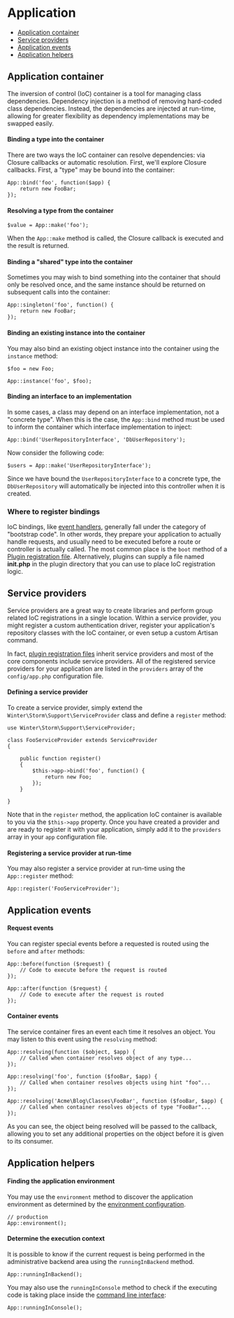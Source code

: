 # Application

- [Application container](#app-container)
- [Service providers](#service-providers)
- [Application events](#application-events)
- [Application helpers](#application-helpers)

<a name="app-container"></a>
## Application container

The inversion of control (IoC) container is a tool for managing class dependencies. Dependency injection is a method of removing hard-coded class dependencies. Instead, the dependencies are injected at run-time, allowing for greater flexibility as dependency implementations may be swapped easily.

#### Binding a type into the container

There are two ways the IoC container can resolve dependencies: via Closure callbacks or automatic resolution. First, we'll explore Closure callbacks. First, a "type" may be bound into the container:

    App::bind('foo', function($app) {
        return new FooBar;
    });

#### Resolving a type from the container

    $value = App::make('foo');

When the `App::make` method is called, the Closure callback is executed and the result is returned.

#### Binding a "shared" type into the container

Sometimes you may wish to bind something into the container that should only be resolved once, and the same instance should be returned on subsequent calls into the container:

    App::singleton('foo', function() {
        return new FooBar;
    });

#### Binding an existing instance into the container

You may also bind an existing object instance into the container using the `instance` method:

    $foo = new Foo;

    App::instance('foo', $foo);

#### Binding an interface to an implementation

In some cases, a class may depend on an interface implementation, not a "concrete type". When this is the case, the `App::bind` method must be used to inform the container which interface implementation to inject:

    App::bind('UserRepositoryInterface', 'DbUserRepository');

Now consider the following code:

    $users = App::make('UserRepositoryInterface');

Since we have bound the `UserRepositoryInterface` to a concrete type, the `DbUserRepository` will automatically be injected into this controller when it is created.

<a name="where-to-register"></a>
### Where to register bindings

IoC bindings, like [event handlers](events), generally fall under the category of "bootstrap code". In other words, they prepare your application to actually handle requests, and usually need to be executed before a route or controller is actually called. The most common place is the `boot` method of a [Plugin registration file](../plugin/registration#registration-methods). Alternatively, plugins can supply a file named **init.php** in the plugin directory that you can use to place IoC registration logic.

<a name="service-providers"></a>
## Service providers

Service providers are a great way to create libraries and perform group related IoC registrations in a single location. Within a service provider, you might register a custom authentication driver, register your application's repository classes with the IoC container, or even setup a custom Artisan command.

In fact, [plugin registration files](../plugin/registration) inherit service providers and most of the core components include service providers. All of the registered service providers for your application are listed in the `providers` array of the `config/app.php` configuration file.

#### Defining a service provider

To create a service provider, simply extend the `Winter\Storm\Support\ServiceProvider` class and define a `register` method:

    use Winter\Storm\Support\ServiceProvider;

    class FooServiceProvider extends ServiceProvider
    {

        public function register()
        {
            $this->app->bind('foo', function() {
                return new Foo;
            });
        }

    }

Note that in the `register` method, the application IoC container is available to you via the `$this->app` property. Once you have created a provider and are ready to register it with your application, simply add it to the `providers` array in your `app` configuration file.

#### Registering a service provider at run-time

You may also register a service provider at run-time using the `App::register` method:

    App::register('FooServiceProvider');

<a name="application-events"></a>
## Application events

#### Request events

You can register special events before a requested is routed using the `before` and `after` methods:

    App::before(function ($request) {
        // Code to execute before the request is routed
    });

    App::after(function ($request) {
        // Code to execute after the request is routed
    });

#### Container events

The service container fires an event each time it resolves an object. You may listen to this event using the `resolving` method:

    App::resolving(function ($object, $app) {
        // Called when container resolves object of any type...
    });

    App::resolving('foo', function ($fooBar, $app) {
        // Called when container resolves objects using hint "foo"...
    });

    App::resolving('Acme\Blog\Classes\FooBar', function ($fooBar, $app) {
        // Called when container resolves objects of type "FooBar"...
    });

As you can see, the object being resolved will be passed to the callback, allowing you to set any additional properties on the object before it is given to its consumer.

<a name="application-helpers"></a>
## Application helpers

#### Finding the application environment

You may use the `environment` method to discover the application environment as determined by the [environment configuration](../setup/configuration#environment-config).

    // production
    App::environment();

#### Determine the execution context

It is possible to know if the current request is being performed in the administrative backend area using the `runningInBackend` method.

    App::runningInBackend();

You may also use the `runningInConsole` method to check if the executing code is taking place inside the [command line interface](../console/commands):

    App::runningInConsole();
